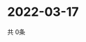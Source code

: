 # 2022-03-17
  共 0条

  <!-- BEGIN -->
  <!-- 最后更新时间Thu Mar 17 2022 21:32:15 GMT+0000 (Coordinated Universal Time) -->
  
  <!-- END -->
  
  